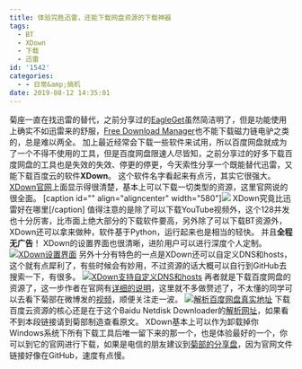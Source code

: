 ```yaml
---
title: 体验完胜迅雷，还能下载网盘资源的下载神器
tags:
  - BT
  - XDown
  - 下载
  - 迅雷
id: '1542'
categories:
  - - 日常&amp;搞机
date: 2019-08-12 14:35:01
---
```


菊座一直在找迅雷的替代，之前分享过的[EagleGet](https://www.jubuzz.com/geek/367.html)虽然简洁明了，但是功能使用上确实不如迅雷来的舒服，[Free Download Manager](https://www.jubuzz.com/geek/482.html)也不能下载磁力链电驴之类的，总是难以两全。 加上最近经常会下载一些软件来试用，所以百度网盘就成为了一个不得不使用的工具，但是百度网盘限速人尽皆知，之前分享过的好多下载百度网盘的工具也是失效的失效、停更的停更，今天索性分享一个既能替代迅雷，又能下载百度云的软件**XDown**。 这个软件名字看起来有点污，其实它很强大。[XDown官网](https://xdown.org/index.htm)上面显示得很清楚，基本上可以下载一切类型的资源，这里官网说的很全面。 \[caption id="" align="aligncenter" width="580"\][![](https://i.loli.net/2019/08/12/JT3uxSfjB1EmtZ6.png)](https://i.loli.net/2019/08/12/JT3uxSfjB1EmtZ6.png) XDown究竟比迅雷好在哪里\[/caption\] 值得注意的是除了可以下载YouTube视频外，这个128并发也十分厉害，比市面上绝大部分的下载软件要高，另外除了可以下载BT资源外，XDown还可以拿来做种，软件基于Python，运行起来也是相当的轻快。 并且**全程无广告**！ XDown的设置界面也很清晰，进阶用户可以进行深度个人定制。 [![XDown设置界面](https://i.loli.net/2019/08/12/NzJqv36HSP9gyuO.png)](https://i.loli.net/2019/08/12/NzJqv36HSP9gyuO.png) 另外十分有特色的一点是XDown还可以自定义DNS和hosts，这个就有点犀利了，有些时候会有妙用，不过资源的话大概可以自行到GitHub去搜索一下，有很多。 [![XDown支持自定义DNS和hosts](https://i.loli.net/2019/08/12/pxDQnZHoycN6zSi.png)](https://i.loli.net/2019/08/12/pxDQnZHoycN6zSi.png) 再者就是下载百度网盘的资源了，这一步作者在官网有[详细的说明](https://xdown.org/baiduyun/index.htm)，这里就不多做赘述了，不太懂的同学可以去看下菊部在微博发的[视频](https://weibo.com/5476970250/I1J3RykYh?from=page_1005055476970250_profile&wvr=6&mod=weibotime&type=comment)，顺便关注走一波。 [![解析百度网盘真实地址](https://i.loli.net/2019/08/12/rknKfThOZdtQN8H.png)](https://i.loli.net/2019/08/12/rknKfThOZdtQN8H.png) 下载百度云资源的核心还是在于这个Baidu Netdisk Downloader的[解析网址](https://labs.nazo.moe/netdisk.html)，如果看不到本段链接请到菊部制造查看原文。 XDown基本上可以作为卸载掉你Windows系统下所有下载工具后唯一留下来的那一个，也是体验最好的一个，你可以到它的官网进行下载，如果是电信的朋友建议到[菊部的分享盘](https://jubuzz.pipipan.com/fs/18034009-392315545)，因为官网文件链接好像在GitHub，速度有点慢。